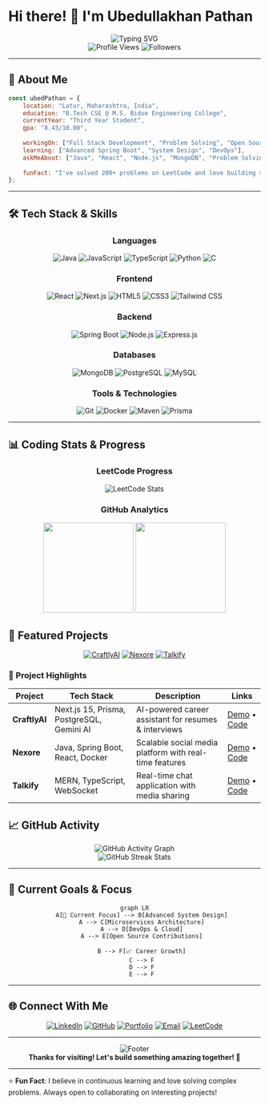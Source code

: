 # Hi there! 👋 I'm Ubedullakhan Pathan

<div align="center">
  <img src="https://readme-typing-svg.herokuapp.com?font=Fira+Code&size=22&duration=3000&pause=1000&color=00D9FF&center=true&vCenter=true&width=600&lines=Full+Stack+Developer+%F0%9F%9A%80;Java+%26+MERN+Stack+Enthusiast;Problem+Solver+%26+Code+Craftsman;Always+Learning+New+Technologies!" alt="Typing SVG" />
</div>

<div align="center">
  <img src="https://komarev.com/ghpvc/?username=Ubed-pathan&color=blueviolet&style=flat-square&label=Profile+Views" alt="Profile Views" />
  <img src="https://img.shields.io/github/followers/Ubed-pathane?style=social" alt="Followers" />
</div>

---

## 🚀 About Me

```javascript
const ubedPathan = {
    location: "Latur, Maharashtra, India",
    education: "B.Tech CSE @ M.S. Bidve Engineering College",
    currentYear: "Third Year Student",
    gpa: "8.43/10.00",
    
    workingOn: ["Full Stack Development", "Problem Solving", "Open Source"],
    learning: ["Advanced Spring Boot", "System Design", "DevOps"],
    askMeAbout: ["Java", "React", "Node.js", "MongoDB", "Problem Solving"],
    
    funFact: "I've solved 200+ problems on LeetCode and love building scalable applications! 🧩"
};
```

---

## 🛠️ Tech Stack & Skills

<div align="center">

### Languages
![Java](https://img.shields.io/badge/Java-ED8B00?style=for-the-badge&logo=openjdk&logoColor=white)
![JavaScript](https://img.shields.io/badge/JavaScript-323330?style=for-the-badge&logo=javascript&logoColor=F7DF1E)
![TypeScript](https://img.shields.io/badge/TypeScript-007ACC?style=for-the-badge&logo=typescript&logoColor=white)
![Python](https://img.shields.io/badge/Python-3776AB?style=for-the-badge&logo=python&logoColor=white)
![C](https://img.shields.io/badge/C-00599C?style=for-the-badge&logo=c&logoColor=white)

### Frontend
![React](https://img.shields.io/badge/React-20232A?style=for-the-badge&logo=react&logoColor=61DAFB)
![Next.js](https://img.shields.io/badge/Next.js-000000?style=for-the-badge&logo=next.js&logoColor=white)
![HTML5](https://img.shields.io/badge/HTML5-E34F26?style=for-the-badge&logo=html5&logoColor=white)
![CSS3](https://img.shields.io/badge/CSS3-1572B6?style=for-the-badge&logo=css3&logoColor=white)
![Tailwind CSS](https://img.shields.io/badge/Tailwind_CSS-38B2AC?style=for-the-badge&logo=tailwind-css&logoColor=white)

### Backend
![Spring Boot](https://img.shields.io/badge/Spring_Boot-6DB33F?style=for-the-badge&logo=spring-boot&logoColor=white)
![Node.js](https://img.shields.io/badge/Node.js-43853D?style=for-the-badge&logo=node.js&logoColor=white)
![Express.js](https://img.shields.io/badge/Express.js-404D59?style=for-the-badge&logo=express&logoColor=white)

### Databases
![MongoDB](https://img.shields.io/badge/MongoDB-4EA94B?style=for-the-badge&logo=mongodb&logoColor=white)
![PostgreSQL](https://img.shields.io/badge/PostgreSQL-316192?style=for-the-badge&logo=postgresql&logoColor=white)
![MySQL](https://img.shields.io/badge/MySQL-00000F?style=for-the-badge&logo=mysql&logoColor=white)

### Tools & Technologies
![Git](https://img.shields.io/badge/Git-F05032?style=for-the-badge&logo=git&logoColor=white)
![Docker](https://img.shields.io/badge/Docker-2496ED?style=for-the-badge&logo=docker&logoColor=white)
![Maven](https://img.shields.io/badge/Apache%20Maven-C71A36?style=for-the-badge&logo=Apache%20Maven&logoColor=white)
![Prisma](https://img.shields.io/badge/Prisma-3982CE?style=for-the-badge&logo=Prisma&logoColor=white)

</div>

---

## 📊 Coding Stats & Progress

<div align="center">
  
### LeetCode Progress
![LeetCode Stats](https://leetcard.jacoblin.cool/your-leetcode-username?theme=dark&font=Baloo%202&ext=heatmap)

### GitHub Analytics
<img height="180em" src="https://github-readme-stats.vercel.app/api?username=Ubed-pathan&show_icons=true&theme=tokyonight&include_all_commits=true&count_private=true"/>
<img height="180em" src="https://github-readme-stats.vercel.app/api/top-langs/?username=Ubed-pathan&layout=compact&langs_count=8&theme=tokyonight"/>

</div>


## 🚀 Featured Projects

<div align="center">

[![CraftlyAI](https://github-readme-stats.vercel.app/api/pin/?username=Ubed-pathan&repo=craftlyai&theme=tokyonight)](https://github.com/Ubed-pathan/craftlyai)
[![Nexore](https://github-readme-stats.vercel.app/api/pin/?username=Ubed-pathan&repo=nexore&theme=tokyonight)](https://github.com/Ubed-pathan/nexore)
[![Talkify](https://github-readme-stats.vercel.app/api/pin/?username=Ubed-pathan&repo=talkify&theme=tokyonight)](https://github.com/Ubed-pathan/talkify)

</div>

### 🌟 Project Highlights

| Project | Tech Stack | Description | Links |
|---------|------------|-------------|-------|
| **CraftlyAI** | Next.js 15, Prisma, PostgreSQL, Gemini AI | AI-powered career assistant for resumes & interviews | [Demo](link) • [Code](link) |
| **Nexore** | Java, Spring Boot, React, Docker | Scalable social media platform with real-time features | [Demo](link) • [Code](link) |
| **Talkify** | MERN, TypeScript, WebSocket | Real-time chat application with media sharing | [Demo](link) • [Code](link) |


## 📈 GitHub Activity

<div align="center">
  <img src="https://github-readme-activity-graph.vercel.app/graph?username=Ubed-pathan&theme=tokyo-night&hide_border=true" alt="GitHub Activity Graph"/>
</div>

<div align="center">
  <img src="https://github-readme-streak-stats.herokuapp.com/?user=Ubed-pathan&theme=tokyonight&hide_border=true" alt="GitHub Streak Stats"/>
</div>

---

## 🎯 Current Goals & Focus

<div align="center">

```mermaid
graph LR
    A[🎯 Current Focus] --> B[Advanced System Design]
    A --> C[Microservices Architecture]
    A --> D[DevOps & Cloud]
    A --> E[Open Source Contributions]
    
    B --> F[📈 Career Growth]
    C --> F
    D --> F
    E --> F
```

</div>

---

## 🌐 Connect With Me

<div align="center">

[![LinkedIn](https://img.shields.io/badge/LinkedIn-0077B5?style=for-the-badge&logo=linkedin&logoColor=white)](https://linkedin.com/in/your-profile)
[![GitHub](https://img.shields.io/badge/GitHub-100000?style=for-the-badge&logo=github&logoColor=white)](https://github.com/your-username)
[![Portfolio](https://img.shields.io/badge/Portfolio-FF5722?style=for-the-badge&logo=google-chrome&logoColor=white)](https://your-portfolio.com)
[![Email](https://img.shields.io/badge/Email-D14836?style=for-the-badge&logo=gmail&logoColor=white)](mailto:ubedpathan818@gmail.com)
[![LeetCode](https://img.shields.io/badge/-LeetCode-FFA116?style=for-the-badge&logo=LeetCode&logoColor=black)](https://leetcode.com/your-username)

</div>

---

<div align="center">
  <img src="https://capsule-render.vercel.app/api?type=waving&color=gradient&height=60&section=footer&width=100%&fontColor=fff&animation=twinkling&fontAlignY=72" alt="Footer"/>
</div>

<div align="center">
  <b>Thanks for visiting! Let's build something amazing together! 🚀</b>
</div>

---

⭐ **Fun Fact**: I believe in continuous learning and love solving complex problems. Always open to collaborating on interesting projects!

